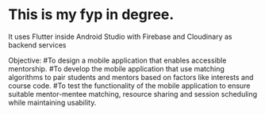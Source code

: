 # This is my fyp in degree. 
It uses Flutter inside Android Studio with Firebase and Cloudinary as backend services

Objective: 
#To design a mobile application that enables accessible mentorship.
#To develop the mobile application that use matching algorithms to pair students and mentors based on factors like interests and course code.
#To test the functionality of the mobile application to ensure suitable mentor-mentee matching, resource sharing and session scheduling while maintaining usability.
